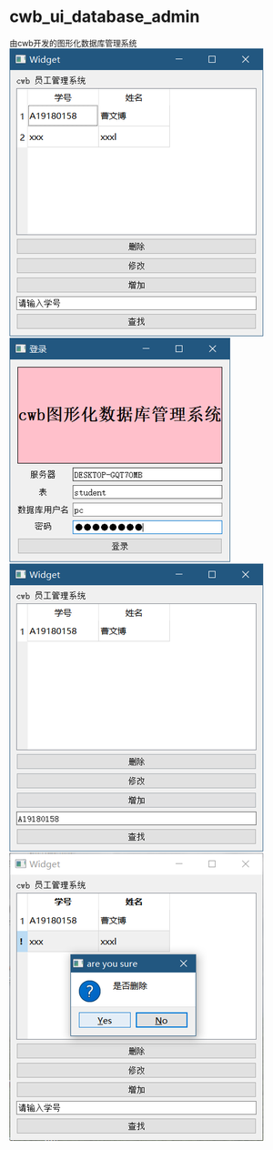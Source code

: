 ﻿# cwb_ui_database_admin
 由cwb开发的图形化数据库管理系统
 ![avatar](https://github.com/caowenbo2000/cwb_ui_database_admin/blob/master/%244%40IW5~_T%7DI%5B%60K%5D%7B_UNP%24JW.png)
 ![avatar](https://github.com/caowenbo2000/cwb_ui_database_admin/blob/master/EL8%40ROVNMIFSILC%40LMRG5K3.png)
 ![avatar](https://github.com/caowenbo2000/cwb_ui_database_admin/blob/master/WL7%7B00DIYVT4%60N6__YN%40FLN.png)
 ![avatar](https://github.com/caowenbo2000/cwb_ui_database_admin/blob/master/%5B4BFF~40T~O9LWU%25SJ73859.png)
